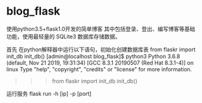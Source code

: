 # blog_flask
使用python3.5+flask1.0开发的简单博客
其中包括登录、登出、编写博客等基础功能，使用最轻量的 SQLite3 数据库存储数据。

首先
在python解释器中运行以下语句，初始化创建数据库表
from flaskr import init_db
init_db()
[admin@localhost blog_flask]$ python3
Python 3.6.8 (default, Nov 21 2019, 19:31:34) 
[GCC 8.3.1 20190507 (Red Hat 8.3.1-4)] on linux
Type "help", "copyright", "credits" or "license" for more information.
>>> from flaskr import init_db
>>> init_db()
>>> 

运行服务
flask run -h [ip] -p [port]
